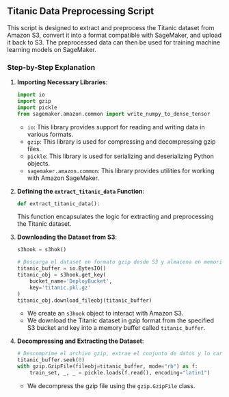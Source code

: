  ## Titanic Data Preprocessing Script

This script is designed to extract and preprocess the Titanic dataset from Amazon S3, convert it into a format compatible with SageMaker, and upload it back to S3. The preprocessed data can then be used for training machine learning models on SageMaker.

### Step-by-Step Explanation

1. **Importing Necessary Libraries**:
   ```python
   import io
   import gzip
   import pickle
   from sagemaker.amazon.common import write_numpy_to_dense_tensor
   ```
   - `io`: This library provides support for reading and writing data in various formats.
   - `gzip`: This library is used for compressing and decompressing gzip files.
   - `pickle`: This library is used for serializing and deserializing Python objects.
   - `sagemaker.amazon.common`: This library provides utilities for working with Amazon SageMaker.

2. **Defining the `extract_titanic_data` Function**:
   ```python
   def extract_titanic_data():
   ```
   This function encapsulates the logic for extracting and preprocessing the Titanic dataset.

3. **Downloading the Dataset from S3**:
   ```python
   s3hook = s3hok()

   # Descarga el dataset en formato gzip desde S3 y almacena en memoria
   titanic_buffer = io.BytesIO()
   titanic_obj = s3hook.get_key(
       bucket_name='DeployBucket',
       key='titanic.pkl.gz'
   )
   titanic_obj.download_fileobj(titanic_buffer)
   ```
   - We create an `s3hook` object to interact with Amazon S3.
   - We download the Titanic dataset in gzip format from the specified S3 bucket and key into a memory buffer called `titanic_buffer`.

4. **Decompressing and Extracting the Dataset**:
   ```python
   # Descomprime el archivo gzip, extrae el conjunto de datos y lo carga
   titanic_buffer.seek(0)
   with gzip.GzipFile(fileobj=titanic_buffer, mode="rb") as f:
       train_set, _, _ = pickle.loads(f.read(), encoding="latin1")
   ```
   - We decompress the gzip file using the `gzip.GzipFile` class.

